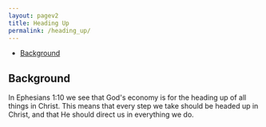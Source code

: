 ```yaml
---
layout: pagev2
title: Heading Up
permalink: /heading_up/
---
```

- [Background](#background)

## Background

In Ephesians 1:10 we see that God's economy is for the heading up of all things in Christ. This means that every step we take should be headed up in Christ, and that He should direct us in everything we do.

